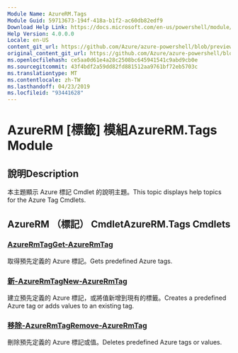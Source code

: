 ```yaml
---
Module Name: AzureRM.Tags
Module Guid: 59713673-194f-418a-b1f2-ac60db82edf9
Download Help Link: https://docs.microsoft.com/en-us/powershell/module/azurerm.tags
Help Version: 4.0.0.0
Locale: en-US
content_git_url: https://github.com/Azure/azure-powershell/blob/preview/src/ResourceManager/Tags/Commands.Tags/help/AzureRM.Tags.md
original_content_git_url: https://github.com/Azure/azure-powershell/blob/preview/src/ResourceManager/Tags/Commands.Tags/help/AzureRM.Tags.md
ms.openlocfilehash: ce5aa0d61e4a28c2508bc645941541c9abd9cb0e
ms.sourcegitcommit: 43f4bdf2a59dd82fd881512aa9761bf72eb5703c
ms.translationtype: MT
ms.contentlocale: zh-TW
ms.lasthandoff: 04/23/2019
ms.locfileid: "93441628"
---
```

# <span data-ttu-id="d8b20-101">AzureRM [標籤] 模組</span><span class="sxs-lookup"><span data-stu-id="d8b20-101">AzureRM.Tags Module</span></span>
## <span data-ttu-id="d8b20-102">說明</span><span class="sxs-lookup"><span data-stu-id="d8b20-102">Description</span></span>
<span data-ttu-id="d8b20-103">本主題顯示 Azure 標記 Cmdlet 的說明主題。</span><span class="sxs-lookup"><span data-stu-id="d8b20-103">This topic displays help topics for the Azure Tag Cmdlets.</span></span>

## <span data-ttu-id="d8b20-104">AzureRM （標記） Cmdlet</span><span class="sxs-lookup"><span data-stu-id="d8b20-104">AzureRM.Tags Cmdlets</span></span>
### [<span data-ttu-id="d8b20-105">AzureRmTag</span><span class="sxs-lookup"><span data-stu-id="d8b20-105">Get-AzureRmTag</span></span>](Get-AzureRmTag.md)
<span data-ttu-id="d8b20-106">取得預先定義的 Azure 標記。</span><span class="sxs-lookup"><span data-stu-id="d8b20-106">Gets predefined Azure tags.</span></span>

### [<span data-ttu-id="d8b20-107">新-AzureRmTag</span><span class="sxs-lookup"><span data-stu-id="d8b20-107">New-AzureRmTag</span></span>](New-AzureRmTag.md)
<span data-ttu-id="d8b20-108">建立預先定義的 Azure 標記，或將值新增到現有的標籤。</span><span class="sxs-lookup"><span data-stu-id="d8b20-108">Creates a predefined Azure tag or adds values to an existing tag.</span></span>

### [<span data-ttu-id="d8b20-109">移除-AzureRmTag</span><span class="sxs-lookup"><span data-stu-id="d8b20-109">Remove-AzureRmTag</span></span>](Remove-AzureRmTag.md)
<span data-ttu-id="d8b20-110">刪除預先定義的 Azure 標記或值。</span><span class="sxs-lookup"><span data-stu-id="d8b20-110">Deletes predefined Azure tags or values.</span></span>

